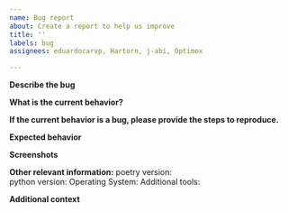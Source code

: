 ```yaml
---
name: Bug report
about: Create a report to help us improve
title: ''
labels: bug
assignees: eduardocarvp, Hartorn, j-abi, Optimox

---
```


<!-- Please don't delete this template or we'll close your issue -->
**Describe the bug**
<!-- A clear and concise description of what the bug is. -->

**What is the current behavior?**

**If the current behavior is a bug, please provide the steps to reproduce.**
<!--
1. Go to '...'
2. Click on '....'
3. Scroll down to '....'
4. See error
-->

**Expected behavior**
<!-- "It should work" is not a good explanation -->
<!-- Explain how exactly you expecting it to behave -->

**Screenshots**
<!-- If applicable, add screenshots to help explain your problem. -->

**Other relevant information:**
poetry version:  
python version: 
Operating System: 
Additional tools:

**Additional context**
<!-- Add any other context about the problem here. -->
